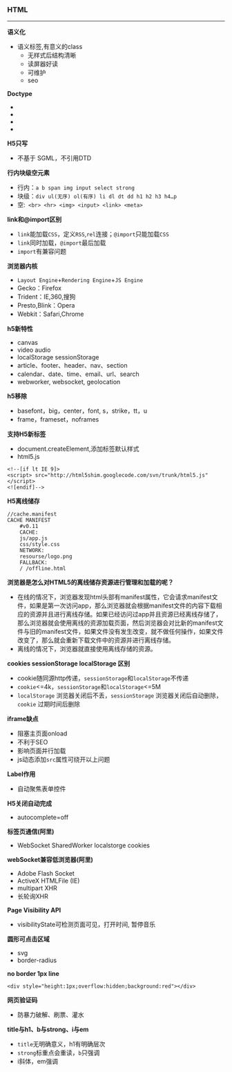 
### HTML
---

**语义化**
- 语义标签,有意义的class 
  - 无样式后结构清晰
  - 读屏器好读
  - 可维护
  - seo 


**Doctype**
- <!DOCTYPE html>
- <!DOCTYPE HTML PUBLIC "-//W3C//DTD HTML 4.01//EN" "http://www.w3.org/TR/html4/strict.dtd">
- <!DOCTYPE HTML PUBLIC "-//W3C//DTD HTML 4.01 Transitional//EN" "http://www.w3.org/TR/html4/loose.dtd">
- <!DOCTYPE HTML PUBLIC "-//W3C//DTD HTML 4.01 Frameset//EN" "http://www.w3.org/TR/html4/frameset.dtd">


**H5只写 <!DOCTYPE HTML>**
- 不基于 SGML，不引用DTD


**行内块级空元素**
- 行内：`a b span img input select strong`
- 块级：`div ul(无序) ol(有序) li dl dt dd h1 h2 h3 h4…p`
- 空:` <br> <hr> <img> <input> <link> <meta>`


**link和@import区别**
- `link`能加载`CSS`，定义`RSS`,`rel`连接；`@import`只能加载`CSS`
- `link`同时加载，`@import`最后加载
- `import`有兼容问题


**浏览器内核**
- `Layout Engine`+`Rendering Engine`+`JS Engine` 
- Gecko：Firefox
- Trident：IE,360,搜狗
- Presto,Blink：Opera
- Webkit：Safari,Chrome


**h5新特性**
- canvas
- video audio 
- localStorage sessionStorage
- article、footer、header、nav、section
- calendar、date、time、email、url、search
- webworker, websocket, geolocation
  

**h5移除**
- basefont，big，center，font, s，strike，tt，u
- frame，frameset，noframes
  

**支持H5新标签**
- document.createElement,添加标签默认样式
- html5.js
```
<!--[if lt IE 9]>
<script> src="http://html5shim.googlecode.com/svn/trunk/html5.js"</script>
<![endif]-->
```


**H5离线储存** 
```
//cache.manifest
CACHE MANIFEST
    #v0.11
    CACHE:
    js/app.js
    css/style.css
    NETWORK:
    resourse/logo.png
    FALLBACK:
    / /offline.html
```


**浏览器是怎么对HTML5的离线储存资源进行管理和加载的呢？**
- 在线的情况下，浏览器发现html头部有manifest属性，它会请求manifest文件，如果是第一次访问app，那么浏览器就会根据manifest文件的内容下载相应的资源并且进行离线存储。如果已经访问过app并且资源已经离线存储了，那么浏览器就会使用离线的资源加载页面，然后浏览器会对比新的manifest文件与旧的manifest文件，如果文件没有发生改变，就不做任何操作，如果文件改变了，那么就会重新下载文件中的资源并进行离线存储。
- 离线的情况下，浏览器就直接使用离线存储的资源。


**cookies sessionStorage localStorage 区别**
- cookie随同源http传递，`sessionStorage`和`localStorage`不传递 
- `cookie`<=4k，`sessionStorage`和`localStorage`<=5M
- `localStorage` 浏览器关闭后不丢，`sessionStorage`  浏览器关闭后自动删除，`cookie`  过期时间后删除
  

**iframe缺点**
- 阻塞主页面onload
- 不利于SEO
- 影响页面并行加载
- js动态添加`src`属性可绕开以上问题


**Label作用**
- 自动聚焦表单控件


**H5关闭自动完成**
- autocomplete=off


**标签页通信(阿里)**
- WebSocket SharedWorker localstorge cookies
 

**webSocket兼容低浏览器(阿里)**
- Adobe Flash Socket 
- ActiveX HTMLFile (IE) 
- multipart XHR 
- 长轮询XHR


**Page Visibility API**
- visibilityState可检测页面可见，打开时间, 暂停音乐


**圆形可点击区域**
- svg
- border-radius


**no border 1px line**
```
<div style="height:1px;overflow:hidden;background:red"></div>
```


**网页验证码**
- 防暴力破解、刷票、灌水


**title与h1、b与strong、i与em**
- `title`无明确意义，h1有明确层次
- `strong`标重点会重读，`b`只强调
- i斜体，em强调



 
